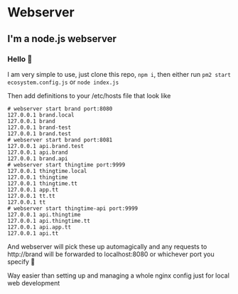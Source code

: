 # Webserver

## I'm a node.js webserver

### Hello 👋

I am very simple to use, just clone this repo, `npm i`, then either run `pm2 start ecosystem.config.js` or `node index.js`

Then add definitions to your /etc/hosts file that look like

```
# webserver start brand port:8080
127.0.0.1 brand.local
127.0.0.1 brand
127.0.0.1 brand-test
127.0.0.1 brand.test
# webserver start brand port:8081
127.0.0.1 api.brand.test
127.0.0.1 api.brand
127.0.0.1 brand.api
# webserver start thingtime port:9999
127.0.0.1 thingtime.local
127.0.0.1 thingtime
127.0.0.1 thingtime.tt
127.0.0.1 app.tt
127.0.0.1 tt.tt
127.0.0.1 tt
# webserver start thingtime-api port:9999
127.0.0.1 api.thingtime
127.0.0.1 api.thingtime.tt
127.0.0.1 api.app.tt
127.0.0.1 api.tt
```

And webserver will pick these up automagically and any requests to http://brand will be forwarded to localhost:8080 or whichever port you specify 🥳

Way easier than setting up and managing a whole nginx config just for local web development
